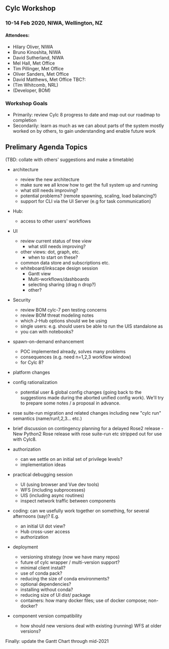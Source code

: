 ## Cylc Workshop
### 10-14 Feb 2020, NIWA, Wellington, NZ

#### Attendees:

- Hilary Oliver, NIWA
- Bruno Kinoshita, NIWA
- David Sutherland, NIWA
- Mel Hall, Met Office
- Tim Pillinger, Met Office
- Oliver Sanders, Met Office
- David Matthews, Met Office
TBC?:
- (Tim Whitcomb, NRL) 
- (Developer, BOM)

### Workshop Goals
- Primarily: review Cylc 8 progress to date and map out our roadmap to
  completion
- Secondarily: learn as much as we can about parts of the system mostly
  worked on by others, to gain understanding and enable future work

## Prelimary Agenda Topics

(TBD: collate with others' suggestions and make a timetable)

- architecture
  - review the new architecture
  - make sure we all know how to get the full system up and running
  - what still needs improving?
  - potential problems? (remote spawning, scaling, load balancing?)
  - support for CLI via the UI Server (e.g for task communication)

- Hub:
  - access to other users' workflows

- UI
  - review current status of tree view
    - what still needs improving?
  - other views: dot, graph, etc.
    - when to start on these?
  - common data store and subscriptions etc.
  - whiteboard/inkscape design session
      - Gantt view
      - Multi-workflows/dashboards
      - selecting sharing (drag n drop?)
      - other?

- Security
  - review BOM cylc-7 pen testing concerns
  - review BOM threat modeling notes
  - which J-Hub options should we be using
  - single users: e.g. should users be able to run the UIS standalone as
  - you can with notebooks?

- spawn-on-demand enhancement
  - POC implemented already, solves many problems
  - consequences (e.g. need n=1,2,3 workflow window)
  - for Cylc 8?

- platform changes

- config rationalization
  - potential user & global config changes (going back to the suggestions made
    during the aborted unified config work). We'll try to prepare some notes /
    a proposal in advance.

- rose suite-run migration and related changes including new "cylc run"
  semantics (name/run1,2,3... etc.)

- brief discussion on contingency planning for a delayed Rose2 release - New
  Python2 Rose release with rose suite-run etc stripped out for use with Cylc8.

- authorization
  - can we settle on an initial set of privilege levels?
  - implementation ideas

- practical debugging session
  - UI (using browser and Vue dev tools)
  - WFS (including subprocesses)
  - UIS (including async routines)
  - inspect network traffic between components

- coding: can we usefully work together on something, for several afternoons
  (say)? E.g.
  - an initial UI dot view?
  - Hub cross-user access
  - authorization

- deployment
  - versioning strategy (now we have many repos)
  - future of cylc wrapper / multi-version support?
  - minimal client install?
  - use of conda pack?
  - reducing the size of conda environments?
  - optional dependencies?
  - installing without conda?
  - reducing size of UI dist/ package
  - containers: how many docker files; use of docker compose; non-docker?

- component version compatibility
  - how should new versions deal with existing (running) WFS at older versions?

Finally: update the Gantt Chart through mid-2021
